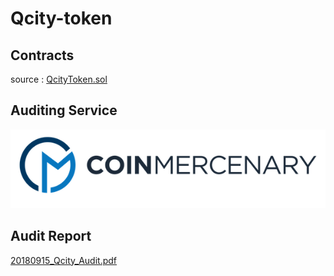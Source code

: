 # Qcity-token

## Contracts
source : [QcityToken.sol](QcityToken.sol)

## Auditing Service
![Alt text](/logo-dark.png)

## Audit Report
[20180915_Qcity_Audit.pdf](./20180915_Qcity_Audit.pdf)
